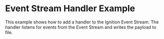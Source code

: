 # Event Stream Handler Example

This example shows how to add a handler to the Ignition Event Stream.  The handler listens for events from the 
Event Stream and writes the payload to file.



